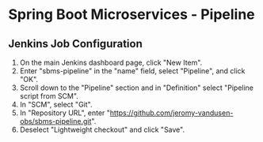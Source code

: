 # Spring Boot Microservices - Pipeline

## Jenkins Job Configuration

1. On the main Jenkins dashboard page, click "New Item".
2. Enter "sbms-pipeline" in the "name" field, select "Pipeline", and click "OK".
3. Scroll down to the "Pipeline" section and in "Definition" select "Pipeline script from SCM".
4. In "SCM", select "Git".
5. In "Repository URL", enter "https://github.com/jeromy-vandusen-obs/sbms-pipeline.git".
6. Deselect "Lightweight checkout" and click "Save".
